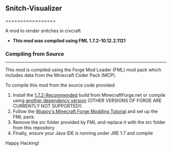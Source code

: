 ## Snitch-Visualizer
=================

A mod to render snitches in civcraft

* **This mod was compiled using FML 1.7.2-10.12.2.1121**

### Compiling from Source
---

This mod is compiled using the Forge Mod Loader (FML) mod pack which includes data from the Minecraft Coder Pack (MCP).

To compile this mod from the source code provided

1. Install the [1.7.2-Recommended](http://adf.ly/673885/http://files.minecraftforge.net/maven/net/minecraftforge/forge/1.7.2-10.12.2.1121/forge-1.7.2-10.12.2.1121-src.zip) build from MinecraftForge.net or compile using [another dependency version](http://files.minecraftforge.net/) (OTHER VERSIONS OF FORGE ARE CURRENTLY NOT SUPPORTED!)
2. Follow the [Wuppy's Minecraft Forge Modding Tutorial](http://www.wuppy29.com/minecraft/modding-tutorials/wuppys-minecraft-forge-modding-tutorials-for-1-7-set-up-part-2-forge/#sthash.oWwPx1mU.dpbs) and set up the FML pack.
3. Remove the src folder provided by FML and replace it with the src folder from this repository
4. Finally, ensure your Java IDE is running under JRE 1.7 and compile

Happy Hacking!
